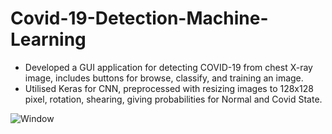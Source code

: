 # Covid-19-Detection-Machine-Learning

- Developed a GUI application for detecting COVID-19 from chest X-ray image, includes buttons for browse, classify, and training an image.
- Utilised Keras for CNN, preprocessed with resizing images to 128x128 pixel, rotation, shearing, giving probabilities for Normal and Covid State.

![Window](https://github.com/umesh0101/Covid-19-Detection-Machine-Learning/assets/95159950/de9b729f-446b-4382-9ea1-cad565a41594)
